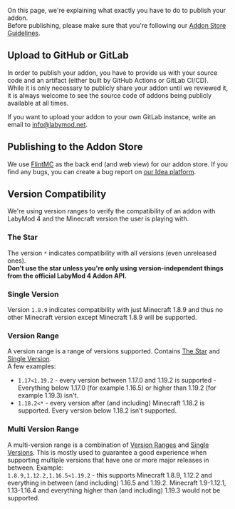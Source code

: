 On this page, we're explaining what exactly you have to do to publish your addon. <br>
Before publishing, please make sure that you're following our <a href="/pages/addon/publishing/guidelines" target="_blank">Addon Store Guidelines</a>.

## Upload to GitHub or GitLab

In order to publish your addon, you have to provide us with your source code and an artifact (either built by GitHub Actions or GitLab CI/CD). <br>
While it is only necessary to publicly share your addon until we reviewed it, it is always welcome to see the source code of addons being publicly available at all times. <br> 

If you want to upload your addon to your own GitLab instance, write an email to <a href="mailto:info@labymod.net" target="_blank">info@labymod.net</a>.

## Publishing to the Addon Store

We use <a href="https://flintmc.net" target="_blank">FlintMC</a> as the back end (and web view) for our addon store. If you find any bugs, you can create a bug report on <a href="https://labymod.net/ideas#category=webbugs">our Idea platform</a>.

## Version Compatibility

We're using version ranges to verify the compatibility of an addon with LabyMod 4 and the Minecraft version the user is playing with. 

### The Star

The version `*` indicates compatibility with all versions (even unreleased ones).<br>
<b>Don't use the star unless you're only using version-independent things from the official LabyMod 4 Addon API.</b>

### Single Version 

Version `1.8.9` indicates compatibility with just Minecraft 1.8.9 and thus no other Minecraft version except Minecraft 1.8.9 will be supported. 

### Version Range

A version range is a range of versions supported. Contains [The Star](#the-star) and [Single Version](#single-version). <br>
A few examples: 

+ `1.17<1.19.2` - every version between 1.17.0 and 1.19.2 is supported - Everything below 1.17.0 (for example 1.16.5) or higher than 1.19.2 (for example 1.19.3) isn't.
+ `1.18.2<*` - every version after (and including) Minecraft 1.18.2 is supported. Every version below 1.18.2 isn't supported.

### Multi Version Range

A multi-version range is a combination of [Version Ranges](#version-range) and [Single Versions](#single-version). This is mostly used to guarantee a good experience when supporting multiple versions that have one or more major releases in between.
Example: <br>
`1.8.9,1.12.2,1.16.5<1.19.2` - this supports Minecraft 1.8.9, 1.12.2 and everything in between (and including) 1.16.5 and 1.19.2. Minecraft 1.9-1.12.1, 1.13-1.16.4 and everything higher than (and including) 1.19.3 would not be supported.
